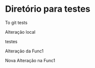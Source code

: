 # Diretório para testes
To git tests

Alteração local

testes

Alteração da Func1



Nova Alteração na Func1
